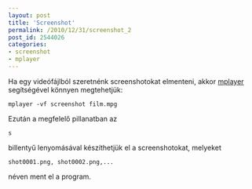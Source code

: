 ```yaml
---
layout: post
title: 'Screenshot'
permalink: /2010/12/31/screenshot_2
post_id: 2544026
categories: 
- screenshot
- mplayer
---
```


Ha egy videófájlból szeretnénk screenshotokat elmenteni, akkor 
[mplayer](http://www.mplayerhq.hu/) segítségével könnyen megtehetjük: 
```
mplayer -vf screenshot film.mpg
``` 
Ezután a megfelelő pillanatban az 
```
s
```
 billentyű lenyomásával készíthetjük el a screenshotokat, melyeket 
```
shot0001.png, shot0002.png,...
```
 néven ment el a program.
